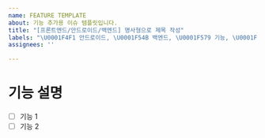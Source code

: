 ```yaml
---
name: FEATURE TEMPLATE
about: 기능 추가용 이슈 템플릿입니다.
title: "[프론트엔드/안드로이드/백엔드] 명사형으로 제목 작성"
labels: "\U0001F4F1 안드로이드, \U0001F54B 백엔드, \U0001F579 기능, \U0001F5A5 프론트엔드"
assignees: ''

---
```


# 기능 설명
- [ ] 기능 1
- [ ] 기능 2
